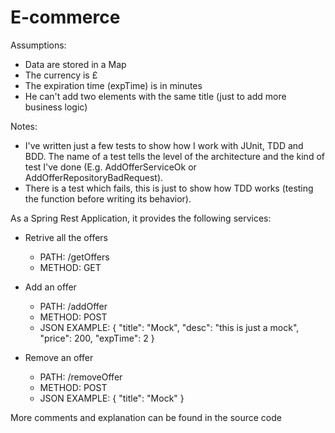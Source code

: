# E-commerce

Assumptions:
- Data are stored in a Map
- The currency is £
- The expiration time (expTime) is in minutes
- He can't add two elements with the same title (just to add more business logic)

Notes:
- I've written just a few tests to show how I work with JUnit, TDD and BDD. The name of a test tells the level of the architecture and the kind of test I've done (E.g. AddOfferServiceOk or AddOfferRepositoryBadRequest).
- There is a test which fails, this is just to show how TDD works (testing the function before writing its behavior).

As a Spring Rest Application, it provides the following services:

- Retrive all the offers
    - PATH: /getOffers 
    - METHOD: GET
 
- Add an offer
    - PATH: /addOffer
    - METHOD: POST
    - JSON EXAMPLE:   {
        "title": "Mock",
        "desc": "this is just a mock",
        "price": 200,
        "expTime": 2
   }

- Remove an offer
    - PATH: /removeOffer
    - METHOD: POST
    - JSON EXAMPLE:    {
        "title": "Mock"
    }

More comments and explanation can be found in the source code
